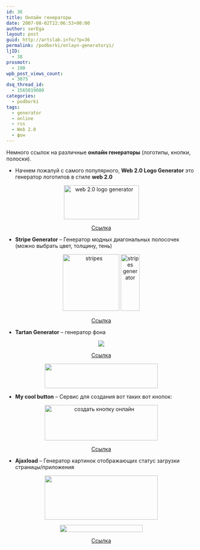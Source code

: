 ```yaml
---
id: 36
title: Онлайн генераторы
date: 2007-08-02T22:06:53+00:00
author: serEga
layout: post
guid: http://artslab.info/?p=36
permalink: /podborki/onlayn-generatoryi/
ljID:
  - 38
prosmotr:
  - 190
wpb_post_views_count:
  - 3075
dsq_thread_id:
  - 1565019080
categories:
  - podborki
tags:
  - generator
  - online
  - rss
  - Web 2.0
  - фон
---
```

Немного ссылок на различные **онлайн генераторы** (логотипы, кнопки, полоски).

  * Начнем пожалуй с самого популярного, **Web 2.0 Logo Generator** это генератор логотипов в стиле **web 2.0**

<p style="text-align: center">
  <img src="http://www.h-master.net/web2.0/image/(reflect)ArtslabBETA.png" title="web 2.0 logo generator" alt="web 2.0 logo generator" height="90" width="199" />
</p>

<p align="center">
  <a href="http://www.h-master.net/web2.0/index.php" title="web 2.0 logo generator" target="_blank">Ссылка</a>
</p>

  * **Stripe Generator** &#8211; Генератор модных диагональных полосочек (можно выбрать цвет, толщину, тень)

<p align="center">
  <img src="http://img172.imageshack.us/img172/554/stripe2ba5a30401b926281pj1.png" title="stripes" alt="stripes" border="0" height="150" width="150" /> <img src="http://img172.imageshack.us/img172/841/stripe67ecbd2008fa92c5bnc5.png" title="stripes generator" alt="stripes generator" border="0" height="150" width="50" />
</p>

<p align="center">
  <a href="http://www.stripegenerator.com" target="_blank">Ссылка</a>
</p>

  * **<span class="unread">Tartan Generator</span>** &#8211; генератор фона

<p style="text-align: center">
  <img src="http://lh5.google.com/roxzen/RpcoJuVXSXI/AAAAAAAACMU/NgWYRn6_UBU/s288/tartan.jpg" class="fdpostimg" />
</p>

<p align="center">
  <a href="http://www.tartanmaker.com/" title="tartab maker" target="_blank">Ссылка</a>
</p>

<center>
  <a href="http://artslab.info/wp-content/uploads/web20_name_generator1.jpg"><img src="http://artslab.info/wp-content/uploads/web20_name_generator1-300x65.jpg" alt="" title="web20_name_generator" width="300" height="65" class="alignnone size-medium wp-image-928" srcset="http://googledrive.com/host/0B9lHVSSSdxdxd0hjdUdmRzY3Tjg/web20_name_generator1-300x65.jpg 300w, http://googledrive.com/host/0B9lHVSSSdxdxd0hjdUdmRzY3Tjg/web20_name_generator1.jpg 378w" sizes="(max-width: 300px) 100vw, 300px" /></a>
</center>

  * **My cool button** &#8211; Сервис для создания вот таких вот кнопок:

<center>
  <a href="http://artslab.info/wp-content/uploads/buttons.jpg"><img src="http://artslab.info/wp-content/uploads/buttons-300x94.jpg" alt="создать кнопку онлайн" title="buttons" width="300" height="94" class="alignnone size-medium wp-image-937" srcset="http://googledrive.com/host/0B9lHVSSSdxdxd0hjdUdmRzY3Tjg/buttons-300x94.jpg 300w, http://googledrive.com/host/0B9lHVSSSdxdxd0hjdUdmRzY3Tjg/buttons.jpg 509w" sizes="(max-width: 300px) 100vw, 300px" /></a>
</center>

<p align="center">
  <a href="http://www.mycoolbutton.com/" title="button generator" target="_blank">Ссылка</a>
</p>

  * **Ajaxload** &#8211; Генератор картинок отображающих статус загрузки страницы/приложения

<center>
  <a href="http://artslab.info/wp-content/uploads/ajaxload.jpg"><img src="http://artslab.info/wp-content/uploads/ajaxload-300x117.jpg" alt="" title="ajaxload" width="300" height="117" class="alignnone size-medium wp-image-930" srcset="http://googledrive.com/host/0B9lHVSSSdxdxd0hjdUdmRzY3Tjg/ajaxload-300x117.jpg 300w, http://googledrive.com/host/0B9lHVSSSdxdxd0hjdUdmRzY3Tjg/ajaxload.jpg 421w" sizes="(max-width: 300px) 100vw, 300px" /></a>
</center>

<p align="center">
  <img src="http://artslab.info/wp-content/uploads/8-0.gif" alt="" title="8-0" width="220" height="19" class="size-full wp-image-931" />
</p>

<p align="center">
  <a href="http://www.ajaxload.info/" title="Ajaxload" target="_blank">Ссылка</a>
</p>